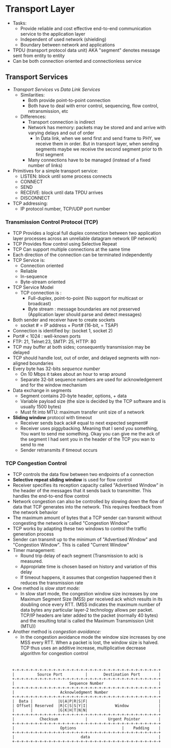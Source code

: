 # Transport Layer
* Tasks:
  * Provide reliable and cost effective end-to-end communication service to the application layer
  * Independent of used network (shielding)
  * Boundary between network and applications
* TPDU (transport protocol data unit) AKA "segment" denotes message sent from entity to entity
* Can be both connection oriented and connectionless service

## Transport Services
* *Transport Services* vs *Data Link Services*
  * Similarities:
    * Both provide point-to-point connection
    * Both have to deal with error control, sequencing, flow control, retransmission, etc
  * Differences:
    * Transport connection is indirect
    * Network has memory: packets may be stored and and arrive with varying delays and out of order
      * In Data link, when we send first and send frame to PHY, we receive them in order. But in transport layer, when sending segments
    maybe we receive the second segment prior to th first segment
    * Many connections have to be managed (instead of a fixed number of links)
* Primitives for a simple transport service:
  * LISTEN: block until some process connects
  * CONNECT
  * SEND
  * RECEIVE: block until data TPDU arrives
  * DISCONNECT
* TCP addressing:
  * IP protocol number, TCP/UDP port number

### Transmission Control Protocol (TCP)
* TCP Provides a logical full duplex connection between two application layer
processes across an unreliable datagram network (IP network)
* TCP Provides flow control using Selective Repeat
* TCP Can support multiple connections at the same time
* Each direction of the connection can be terminated independently
* TCP Service is:
  * Connection oriented
  * Reliable
  * In-sequence
  * Byte-stream oriented
* TCP Service Model
  * TCP connection is :
    * Full-duplex, point-to-point (No support for multicast or broadcast)
    * Byte stream : message boundaries are not preserved (Application layer should parse and detect messages)
* Both sender and receiver have to create sockets
  * socket # = IP address + Port# (16-bit, = TSAP)
* Connection is identified by: (socket 1, socket 2)
* Port# < 1024 : well-known ports
* FTP: 21, Telnet:23, SMTP: 25, HTTP: 80
* TCP may buffer at both sides; consequently transmission may be delayed
* TCP should handle lost, out of order, and delayed segments with non-aligned boundaries
* Every byte has 32-bits *sequence number*
  * On 10 Mbps it takes about an hour to wrap around
  * Separate 32-bit sequence numbers are used for acknowledgement and for the window mechanism
* Data exchange in segments
  * Segment contains 20-byte header, options, + data
  * Variable payload size (the size is decided by the TCP software and is usually 1500 bytes)
  * Must fit into MTU: maximum transfer unit size of a network
* **Sliding window** protocol with timeout
  * Receiver sends back ack# equal to next expected segment#
  * Receiver uses piggybacking. Meaning that I send you something, You want to send me something. Okay you can give me the ack of the segment
  I had sent you in the header of the TCP you wan to send to me
  * Sender retransmits if timeout occurs

### TCP Congestion Control
* TCP controls the data flow between two endpoints of a connection
* **Selective repeat sliding window** is used for flow control
* Receiver specifies its reception capacity called "Advertised Window" in the header of the
messages that it sends back to transmitter. This handles the end-to-end flow control
* Network congestion can also be controlled by slowing down the flow
of data that TCP generates into the network. This requires feedback from the network behavior
* The maximum amount of bytes that a TCP sender can transmit
without congesting the network is called "Congestion Window"
* TCP works by adapting these two windows to control the traffic generation process
* Sender can transmit up to the minimum of "Advertised Window" and
"Congestion Window". This is called "Current Window"
* Timer management:
  * Round trip delay of each segment (Transmission to ack) is measured.
  * Appropriate time is chosen based on history and variation of this delay
  * If timeout happens, it assumes that congestion happened then it reduces the transmission rate
* One method is *slow start mode:*
  * In slow start mode, the congestion window size increases by one Maximum
Segment Size (MSS) per received ack which results in
its doubling once every RTT.
(MSS indicates the maximum number
of data bytes any particular layer-2 technology allows per
packet. TCP/IP headers are later added to the packet (normally
40 bytes) and the resulting total is called the Maximum
Transmission Unit (MTU))
* Another method is *congestion avoidance:*
  * In the congestion avoidance mode the window size increases by one MSS every RTT.
When a packet is lost, the window size is halved. TCP thus
uses an additive increase, multiplicative decrease algorithm
for congestion control

###
```

   +-+-+-+-+-+-+-+-+-+-+-+-+-+-+-+-+-+-+-+-+-+-+-+-+-+-+-+-+-+-+-+-+
   |          Source Port          |       Destination Port        |
   +-+-+-+-+-+-+-+-+-+-+-+-+-+-+-+-+-+-+-+-+-+-+-+-+-+-+-+-+-+-+-+-+
   |                        Sequence Number                        |
   +-+-+-+-+-+-+-+-+-+-+-+-+-+-+-+-+-+-+-+-+-+-+-+-+-+-+-+-+-+-+-+-+
   |                    Acknowledgment Number                      |
   +-+-+-+-+-+-+-+-+-+-+-+-+-+-+-+-+-+-+-+-+-+-+-+-+-+-+-+-+-+-+-+-+
   |  Data |           |U|A|P|R|S|F|                               |
   | Offset| Reserved  |R|C|S|S|Y|I|            Window             |
   |       |           |G|K|H|T|N|N|                               |
   +-+-+-+-+-+-+-+-+-+-+-+-+-+-+-+-+-+-+-+-+-+-+-+-+-+-+-+-+-+-+-+-+
   |           Checksum            |         Urgent Pointer        |
   +-+-+-+-+-+-+-+-+-+-+-+-+-+-+-+-+-+-+-+-+-+-+-+-+-+-+-+-+-+-+-+-+
   |                    Options                    |    Padding    |
   +-+-+-+-+-+-+-+-+-+-+-+-+-+-+-+-+-+-+-+-+-+-+-+-+-+-+-+-+-+-+-+-+
   |                             data                              |
   +-+-+-+-+-+-+-+-+-+-+-+-+-+-+-+-+-+-+-+-+-+-+-+-+-+-+-+-+-+-+-+-+

```